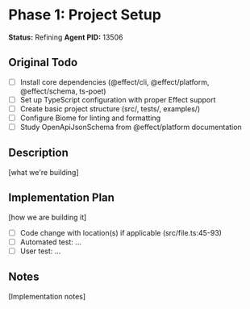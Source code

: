 # Phase 1: Project Setup
**Status:** Refining
**Agent PID:** 13506

## Original Todo
- [ ] Install core dependencies (@effect/cli, @effect/platform, @effect/schema, ts-poet)
- [ ] Set up TypeScript configuration with proper Effect support
- [ ] Create basic project structure (src/, tests/, examples/)
- [ ] Configure Biome for linting and formatting
- [ ] Study OpenApiJsonSchema from @effect/platform documentation

## Description
[what we're building]

## Implementation Plan
[how we are building it]
- [ ] Code change with location(s) if applicable (src/file.ts:45-93)
- [ ] Automated test: ...
- [ ] User test: ...

## Notes
[Implementation notes]